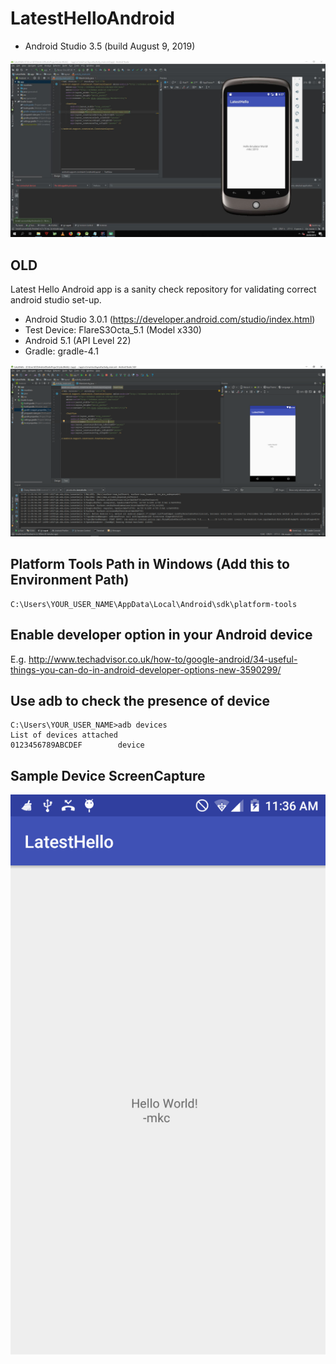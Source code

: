# LatestHelloAndroid

- Android Studio 3.5 (build August 9, 2019)

![](https://github.com/melvincabatuan/LatestHelloAndroid/blob/master/2019.JPG)



## OLD

Latest Hello Android app is a sanity check repository for validating correct android studio set-up.

- Android Studio 3.0.1 (https://developer.android.com/studio/index.html)
- Test Device: FlareS3Octa_5.1 (Model x330)
- Android 5.1 (API Level 22)
- Gradle: gradle-4.1

![](https://github.com/melvincabatuan/LatestHelloAndroid/blob/master/screencapture/Capture.PNG)

## Platform Tools Path in Windows (Add this to Environment Path)

```
C:\Users\YOUR_USER_NAME\AppData\Local\Android\sdk\platform-tools 
```

## Enable developer option in your Android device

E.g. http://www.techadvisor.co.uk/how-to/google-android/34-useful-things-you-can-do-in-android-developer-options-new-3590299/  

## Use adb to check the presence of device

```
C:\Users\YOUR_USER_NAME>adb devices
List of devices attached
0123456789ABCDEF        device
```

## Sample Device ScreenCapture

![](https://github.com/melvincabatuan/LatestHelloAndroid/blob/master/screencapture/device-2017-11-25-113617.png)
